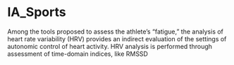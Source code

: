 # IA_Sports

Among the tools proposed to assess the athlete’s “fatigue,” the analysis of heart rate
variability (HRV) provides an indirect evaluation of the settings of autonomic control of
heart activity. HRV analysis is performed through assessment of time-domain indices, like RMSSD

